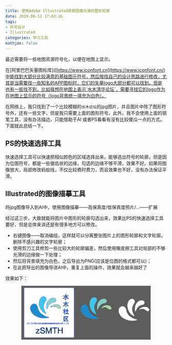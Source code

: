 ```yaml
---
title: 使用Adobe Illustrated获取图像光滑的图形轮廓
date: 2019-06-12 17:03:16
tags: 
- 符号设计
- Illustrated
categories: 学习工具
mathjax: false
---
```


最近需要将一些地图资源符号化，以便在地图上显示。

在[阿里巴巴矢量图标库]([https://www.iconfont.cn](https://www.iconfont.cn/)中能找到大部分比较满意的基础图元符号，然后按找自己的设计思路进行修改，尤其是当需要找一些知名的APP图标时，它们的矢量logo大部分都可以找到。但是也有一些找不到，比如我想在地图上表示`水木清华论坛`，需要寻找它的logo作为在地图上显示的符号（logo背景统一填充为白色）。<!--more-->

在网络上，我只找到了一个比较模糊的`水木论坛`的jpg图片，并且图片中除了图形符号外，还有一些文字，但是我只需要上面的图形符号。此外，我不会使用上面的钢笔工具，没有办法描边，只能借助于AI 或者PS看看有没有比较傻瓜一点的方式。下面就此总结一下。

## PS的快速选择工具

快速选择工具可以快速把相似颜色的区域选择出来，能够选出符号的轮廓，但是因为位图符号，都是一些锯齿状的边缘，勾选的边缘不够平滑，效果不好。如果将图像放大，局部修改蚂蚁线，不仅比较费时费力，而且效果也不好，没有办法保证平滑。

## Illustrated的图像描摹工具

将jpg图像导入到AI中，使用图像描摹——高保真度/低保真度照片/…——扩展

经过这三步，大致就能将图片中图形的轮廓勾选出来，效果比PS的快速选择工具要好，但是总体来讲还是有很多地方可以修改。

- 右键图像——取消编组，这样就可以分离整张图片上的图形轮廓和文字轮廓，删除不感兴趣的文字轮廓；
- 使用剪刀工具修剪一些比较大的轮廓偏差，然后使用橡皮擦工具对局部的不够光滑的边缘做一下处理；
- 然后将背景填充为白色，之后导出为PNG(应该是位图的格式都可以)；
- 在此把导出的图像导进AI中，重复上面的操作，效果就会越来越好了

效果如下：

<center>
    <img src="https://raw.githubusercontent.com/ch206265/BlogPictures/master/20190803212246.png?token=AJD4OPUZ3243DLNGL3VNX3C5IWFOG" width="80%" />
</center>

